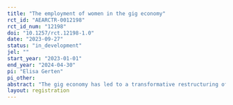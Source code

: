 ```yaml
---
title: "The employment of women in the gig economy"
rct_id: "AEARCTR-0012198"
rct_id_num: "12198"
doi: "10.1257/rct.12198-1.0"
date: "2023-09-27"
status: "in_development"
jel: ""
start_year: "2023-01-01"
end_year: "2024-04-30"
pi: "Elisa Gerten"
pi_other:
abstract: "The gig economy has led to a transformative restructuring of work organization, providing individuals with unprecedented autonomy in shaping their careers. Amidst this evolving online world of work, the exploration of women’s participation in the gig economy has become an indispensable research domain, seeking to comprehend their broader engagement in the labor market. This study aims to delve into the underlying motives that influence women’s choices to opt for the online labor market (OLM) in conjunction with or as an alternative to the traditional labor market (TLM), with a specific focus on the significance women place on temporal flexibility. Particularly, this research seeks to analyze the value of temporal flexibility and the extent to which women are willing to forgo it in favor of higher pay, effectively examining their inclination to exchange short-term benefits for long-term gains. The results of this study provide valuable insights into the factors influencing women’s sustained participation in the labor market, specifically within the realm of the OLM"
layout: registration
---
```


